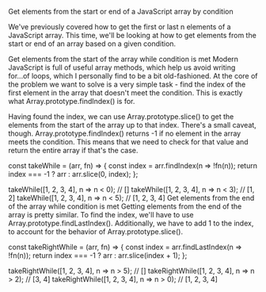 Get elements from the start or end of a JavaScript array by condition

We've previously covered how to get the first or last n elements of a JavaScript array. This time, we'll be looking at how to get elements from the start or end of an array based on a given condition.

Get elements from the start of the array while condition is met
Modern JavaScript is full of useful array methods, which help us avoid writing for...of loops, which I personally find to be a bit old-fashioned. At the core of the problem we want to solve is a very simple task - find the index of the first element in the array that doesn't meet the condition. This is exactly what Array.prototype.findIndex() is for.

Having found the index, we can use Array.prototype.slice() to get the elements from the start of the array up to that index. There's a small caveat, though. Array.prototype.findIndex() returns -1 if no element in the array meets the condition. This means that we need to check for that value and return the entire array if that's the case.

const takeWhile = (arr, fn) => {
  const index = arr.findIndex(n => !fn(n));
  return index === -1 ? arr : arr.slice(0, index);
};

takeWhile([1, 2, 3, 4], n => n < 0); // []
takeWhile([1, 2, 3, 4], n => n < 3); // [1, 2]
takeWhile([1, 2, 3, 4], n => n < 5); // [1, 2, 3, 4]
Get elements from the end of the array while condition is met
Getting elements from the end of the array is pretty similar. To find the index, we'll have to use Array.prototype.findLastIndex(). Additionally, we have to add 1 to the index, to account for the behavior of Array.prototype.slice().

const takeRightWhile = (arr, fn) => {
  const index = arr.findLastIndex(n => !fn(n));
  return index === -1 ? arr : arr.slice(index + 1);
};

takeRightWhile([1, 2, 3, 4], n => n > 5); // []
takeRightWhile([1, 2, 3, 4], n => n > 2); // [3, 4]
takeRightWhile([1, 2, 3, 4], n => n > 0); // [1, 2, 3, 4]